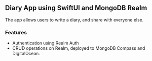 ## Diary App using SwiftUI and MongoDB Realm

The app allows users to write a diary, and share with everyone else. 

### Features

* Authentication using Realm Auth
* CRUD operations on Realm, deployed to MongoDB Compass and DigitalOcean.
